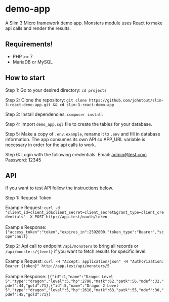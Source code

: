 # demo-app
A Slim 3 Micro framework demo app. Monsters module uses React to make api calls and render the results.

## Requirements!
<ul>
<li>PHP >= 7</li>
<li>MariaDB or MySQL</li>
</ul>

## How to start
Step 1: Go to your desired directory: `cd projects`

Step 2: Clone the repository: `git clone https://github.com/johntout/slim-3-react-demo-app.git && cd slim-3-react-demo-app`

Step 3: Install dependencies: `composer install`

Step 4: Import `demo_app.sql` file to create the tables for your database.

Step 5: Make a copy of `.env.example`, rename it to `.env` and fill in database information. The app consumes its own API so APP_URL variable is necessary in order for the api calls to work. 

Step 6: Login with the following credentials.
Email: admin@test.com
Password: 12345

## API
If you want to test API follow the instructions below.

Step 1: Request Token<br />

Example Request: `curl -d "client_id=client_id&client_secret=client_secret&grant_type=client_credentials" -X POST http://app.test/oauth/token` <br /><br />
Example Response: `{"access_token":"token","expires_in":2592000,"token_type":"Bearer","scope":null}`


Step 2: Api call to endpoint `/api/monsters` to bring all records or `/api/monsters/{level}` if you want to fetch results for specific level. <br />

Example Request: `curl -H "Accept: application/json" -H "Authorization: Bearer {token}" http://app.test/api/monsters/5` <br /><br />
Example Response: `[{"id":2,"name":"Dragon Level 5","type":"dragon","level":5,"hp":2790,"matk":62,"patk":56,"mdef":32,"pdef":44,"gold":71},{"id":5,"name":"Dragon 2 Level 5","type":"dragon","level":5,"hp":2610,"matk":63,"patk":55,"mdef":30,"pdef":45,"gold":71}]`